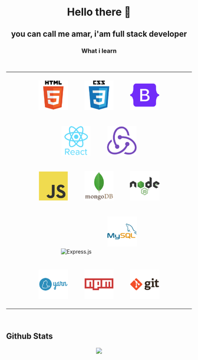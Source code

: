 # <div align="center">Hello there 👋</div>

## <div align="center">you can call me amar, i'am full stack developer

### <div align="center">What i learn</div>

<br>

<div align="center">  

<table><tr><td valign="top" width="33%">

<div align="center">  
  <img style="margin: 20px" src="https://raw.githubusercontent.com/devicons/devicon/master/icons/html5/html5-original-wordmark.svg" alt="HTML5" height="80" />
  <img style="margin: 20px" src="https://raw.githubusercontent.com/devicons/devicon/master/icons/css3/css3-original-wordmark.svg" alt="CSS3" height="80" />
  <img style="margin: 20px" src="https://raw.githubusercontent.com/devicons/devicon/master/icons/bootstrap/bootstrap-plain.svg" alt="Bootstrap" height="80" />  
  <img style="margin: 20px" src="https://raw.githubusercontent.com/devicons/devicon/master/icons/react/react-original-wordmark.svg" alt="React" height="80" />
  <img style="margin: 20px" src="https://raw.githubusercontent.com/devicons/devicon/master/icons/redux/redux-original.svg" alt="Redux" height="80" />
  
  </br>

  <img style="margin: 20px" src="https://raw.githubusercontent.com/devicons/devicon/master/icons/javascript/javascript-original.svg" alt="JavaScript" height="80" />
  <img style="margin: 20px" src="https://raw.githubusercontent.com/devicons/devicon/master/icons/mongodb/mongodb-original-wordmark.svg" alt="MongoDB" height="80" />  
  <img style="margin: 20px" src="https://raw.githubusercontent.com/devicons/devicon/master/icons/nodejs/nodejs-original-wordmark.svg" alt="Node.js" height="80" />  
  <img style="margin: 20px" src="https://external-content.duckduckgo.com/iu/?u=https%3A%2F%2Fvectorified.com%2Fimages%2Fexpress-js-icon-20.png&f=1&nofb=1" alt="Express.js" height="80" />
  <img style="margin: 20px" src="https://raw.githubusercontent.com/devicons/devicon/master/icons/mysql/mysql-original-wordmark.svg" alt="MySQL" height="80" />

  </br>

  <img style="margin: 20px" src="https://raw.githubusercontent.com/devicons/devicon/master/icons/yarn/yarn-original-wordmark.svg" alt="Yarn" height="80" />
  <img style="margin: 20px" src="https://raw.githubusercontent.com/devicons/devicon/master/icons/npm/npm-original-wordmark.svg" alt="Npm" height="80" />
  <img style="margin: 20px" src="https://raw.githubusercontent.com/devicons/devicon/master/icons/git/git-original-wordmark.svg" alt="Git" height="80" />
</div></td></tr></table>

</div>

<br/>
  
## Github Stats  
<div align="center"><img src="https://github-readme-stats.vercel.app/api?username=amardito&show_icons=true&count_private=true" align="center" /></div>  
